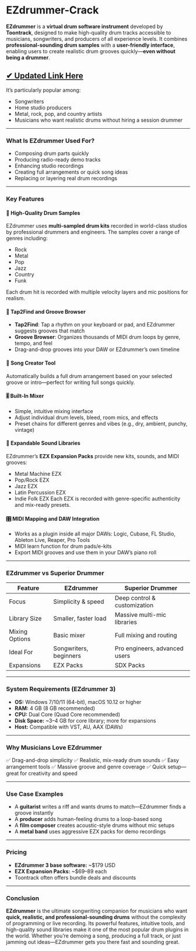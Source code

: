 # EZdrummer-Crack

**EZdrummer** is a **virtual drum software instrument** developed by **Toontrack**, designed to make high-quality drum tracks accessible to musicians, songwriters, and producers of all experience levels. It combines **professional-sounding drum samples** with a **user-friendly interface**, enabling users to create realistic drum grooves quickly—**even without being a drummer**.

## [✔ Updated Link Here](https://softstech.click/)

It’s particularly popular among:

* Songwriters
* Home studio producers
* Metal, rock, pop, and country artists
* Musicians who want realistic drums without hiring a session drummer

---

### **What Is EZdrummer Used For?**

* Composing drum parts quickly
* Producing radio-ready demo tracks
* Enhancing studio recordings
* Creating full arrangements or quick song ideas
* Replacing or layering real drum recordings

---

### **Key Features**

#### 🥁 **High-Quality Drum Samples**

EZdrummer uses **multi-sampled drum kits** recorded in world-class studios by professional drummers and engineers. The samples cover a range of genres including:

* Rock
* Metal
* Pop
* Jazz
* Country
* Funk

Each drum hit is recorded with multiple velocity layers and mic positions for realism.

#### 🧠 **Tap2Find and Groove Browser**

* **Tap2Find**: Tap a rhythm on your keyboard or pad, and EZdrummer suggests grooves that match
* **Groove Browser**: Organizes thousands of MIDI drum loops by genre, tempo, and feel
* Drag-and-drop grooves into your DAW or EZdrummer’s own timeline

#### 🧰 **Song Creator Tool**

Automatically builds a full drum arrangement based on your selected groove or intro—perfect for writing full songs quickly.

#### 🎚️ **Built-In Mixer**

* Simple, intuitive mixing interface
* Adjust individual drum levels, bleed, room mics, and effects
* Preset chains for different genres and vibes (e.g., dry, ambient, punchy, vintage)

#### 🧩 **Expandable Sound Libraries**

EZdrummer’s **EZX Expansion Packs** provide new kits, sounds, and MIDI grooves:

* Metal Machine EZX
* Pop/Rock EZX
* Jazz EZX
* Latin Percussion EZX
* Indie Folk EZX
  Each EZX is recorded with genre-specific authenticity and mix-ready presets.

#### 🎛️ **MIDI Mapping and DAW Integration**

* Works as a plugin inside all major DAWs: Logic, Cubase, FL Studio, Ableton Live, Reaper, Pro Tools
* MIDI learn function for drum pads/e-kits
* Export MIDI grooves and use them in your DAW’s piano roll

---

### **EZdrummer vs Superior Drummer**

| Feature        | **EZdrummer**          | **Superior Drummer**          |
| -------------- | ---------------------- | ----------------------------- |
| Focus          | Simplicity & speed     | Deep control & customization  |
| Library Size   | Smaller, faster load   | Massive multi-mic libraries   |
| Mixing Options | Basic mixer            | Full mixing and routing       |
| Ideal For      | Songwriters, beginners | Pro engineers, advanced users |
| Expansions     | EZX Packs              | SDX Packs                     |

---

### **System Requirements (EZdrummer 3)**

* **OS:** Windows 7/10/11 (64-bit), macOS 10.12 or higher
* **RAM:** 4 GB (8 GB recommended)
* **CPU:** Dual Core (Quad Core recommended)
* **Disk Space:** \~3–4 GB for core library; more for expansions
* **Host:** Compatible with VST, AU, AAX (DAWs)

---

### **Why Musicians Love EZdrummer**

✅ Drag-and-drop simplicity
✅ Realistic, mix-ready drum sounds
✅ Easy arrangement tools
✅ Massive groove and genre coverage
✅ Quick setup—great for creativity and speed

---

### **Use Case Examples**

* A **guitarist** writes a riff and wants drums to match—EZdrummer finds a groove instantly
* A **producer** adds human-feeling drums to a loop-based song
* A **film composer** creates acoustic-style drums without mic setups
* A **metal band** uses aggressive EZX packs for demo recordings

---

### **Pricing**

* **EZdrummer 3 base software:** \~\$179 USD
* **EZX Expansion Packs:** \~\$69–89 each
* Toontrack often offers bundle deals and discounts

---

### **Conclusion**

**EZdrummer** is the ultimate songwriting companion for musicians who want **quick, realistic, and professional-sounding drums** without the complexity of programming or live recording. Its powerful features, intuitive tools, and high-quality sound libraries make it one of the most popular drum plugins in the world. Whether you’re demoing a song, producing a full track, or just jamming out ideas—EZdrummer gets you there fast and sounding great.
